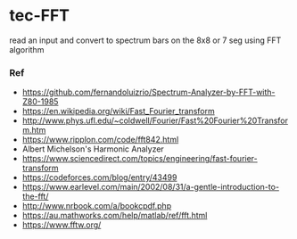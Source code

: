 # tec-FFT
 
read an input and convert to spectrum bars on the 8x8 or 7 seg using FFT algorithm


### Ref
- https://github.com/fernandoluizrio/Spectrum-Analyzer-by-FFT-with-Z80-1985
- https://en.wikipedia.org/wiki/Fast_Fourier_transform
- http://www.phys.ufl.edu/~coldwell/Fourier/Fast%20Fourier%20Transform.htm
- https://www.ripplon.com/code/fft842.html
- Albert Michelson's Harmonic Analyzer
- https://www.sciencedirect.com/topics/engineering/fast-fourier-transform
- https://codeforces.com/blog/entry/43499
- https://www.earlevel.com/main/2002/08/31/a-gentle-introduction-to-the-fft/
- http://www.nrbook.com/a/bookcpdf.php
- https://au.mathworks.com/help/matlab/ref/fft.html
- https://www.fftw.org/



